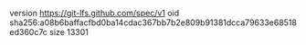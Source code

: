 version https://git-lfs.github.com/spec/v1
oid sha256:a08b6baffacfbd0ba14cdac367bb7b2e809b91381dcca79633e68518ed360c7c
size 13301
